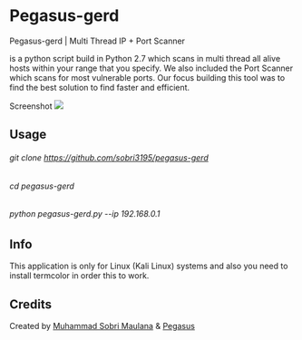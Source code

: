 # Pegasus-gerd
Pegasus-gerd | Multi Thread IP + Port Scanner

 is a python script build in Python 2.7 which scans in multi thread all alive hosts within your range that you specify. We also included the Port Scanner which scans for most vulnerable ports. Our focus building this tool was to find the best solution to find faster and efficient.

Screenshot
<img src = "https://user-images.githubusercontent.com/23293861/34684890-e8eaa480-f4a6-11e7-9849-b55027c02ca2.png">

## Usage 
###### git clone https://github.com/sobri3195/pegasus-gerd
###### cd pegasus-gerd
###### python pegasus-gerd.py --ip 192.168.0.1

## Info
This application is only for Linux (Kali Linux) systems and also you need to install termcolor in order this to work. 

## Credits
Created by <a href = "https://web.facebook.com/muhammad.sobrimaulana">Muhammad Sobri Maulana</a> & <a href = "https://web.facebook.com/pegasus.hacker">Pegasus</a>

